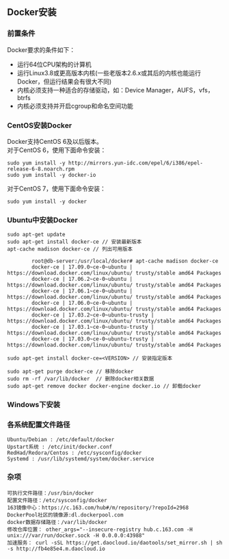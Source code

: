 ## Docker安装

### 前置条件

Docker要求的条件如下：

- 运行64位CPU架构的计算机
- 运行Linux3.8或更高版本内核(一些老版本2.6.x或其后的内核也能运行Docker，但运行结果会有很大不同)
- 内核必须支持一种适合的存储驱动，如：Device Manager，AUFS，vfs，btrfs
- 内核必须支持并开启cgroup和命名空间功能

### CentOS安装Docker

Docker支持CentOS 6及以后版本。  
对于CentOS 6，使用下面命令安装：

	sudo yum install -y http://mirrors.yun-idc.com/epel/6/i386/epel-release-6-8.noarch.rpm
	sudo yum install -y docker-io	

对于CentOS 7，使用下面命令安装：

	sudo yum install -y docker


### Ubuntu中安装Docker

	sudo apt-get update
	sudo apt-get install docker-ce // 安装最新版本
	apt-cache madison docker-ce // 列出可用版本
	
			root@db-server:/usr/local/docker# apt-cache madison docker-ce
			docker-ce | 17.09.0~ce-0~ubuntu | https://download.docker.com/linux/ubuntu/ trusty/stable amd64 Packages
			docker-ce | 17.06.2~ce-0~ubuntu | https://download.docker.com/linux/ubuntu/ trusty/stable amd64 Packages
			docker-ce | 17.06.1~ce-0~ubuntu | https://download.docker.com/linux/ubuntu/ trusty/stable amd64 Packages
			docker-ce | 17.06.0~ce-0~ubuntu | https://download.docker.com/linux/ubuntu/ trusty/stable amd64 Packages
			docker-ce | 17.03.2~ce-0~ubuntu-trusty | https://download.docker.com/linux/ubuntu/ trusty/stable amd64 Packages
			docker-ce | 17.03.1~ce-0~ubuntu-trusty | https://download.docker.com/linux/ubuntu/ trusty/stable amd64 Packages
			docker-ce | 17.03.0~ce-0~ubuntu-trusty | https://download.docker.com/linux/ubuntu/ trusty/stable amd64 Packages

	sudo apt-get install docker-ce=<VERSION> // 安装指定版本
	
	sudo apt-get purge docker-ce // 移除docker
	sudo rm -rf /var/lib/docker  // 删除docker相关数据
	sudo apt-get remove docker docker-engine docker.io // 卸载docker

### Windows下安装




### 各系统配置文件路径

	Ubuntu/Debian : /etc/default/docker
	Upstart系统 : /etc/init/docker.conf
	RedHad/Redora/Centos : /etc/sysconfig/docker
	Systemd : /usr/lib/systemd/system/docker.service


### 杂项

	可执行文件路径：/usr/bin/docker   
	配置文件路径：/etc/sysconfig/docker   
	163镜像中心：https://c.163.com/hub#/m/repository/?repoId=2968  
	DockerPool社区的镜像源:dl.dockerpool.com
	docker数据存储路径：/var/lib/docker  
	修改仓库位置： other_args="--insecure-registry hub.c.163.com -H unix:///var/run/docker.sock -H 0.0.0.0:43988"  
	加速服务： curl -sSL https://get.daocloud.io/daotools/set_mirror.sh | sh -s http://fb4e85e4.m.daocloud.io



